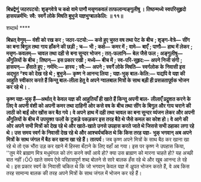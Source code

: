 **बिभ्रद्वेणुं जठरपटयो: शृङ्गवेत्रे च कक्षे** **वामे पाणौ मसृणकवलं तत्फलान्यङ्गुलीषु ।** **तिष्ठन्मध्ये स्वपरिसुहृदो हासयन्नर्मभि: स्वै:** **स्वर्गे लोके मिषति बुभुजे यज्ञभुग्बालकेलि: ॥ ११॥** 

शब्दार्थ **** 

**बिभ्रत् वेणुम्—** **वंशी को रख कर** **; जठर-पटयो:—** **कसे हुए चुस्त वष तथा पेट के बीच** **; शृङ्ग-वेत्रे—** **सींग का बना बिगुल तथा** **गाय हाँकने की छड़ी** **; च—** **भी** **; कक्षे—** **कमर में** **; वामे—** **बाएँ** **; पाणौ—** **हाथ में लेकर** **; मसृण-कवलम्—** **चावल तथा दही से** **बना सुन्दर भोजन** **; तत्-फलानि—** **बेल जैसे फल** **; अङ्गुलीषु—** **अँगुलियों के बीच** **; तिष्ठन्—** **इस प्रकार रखी** **; मध्ये—** **बीच में** **;** **स्व-परि-सुहृद:—** **अपने निजी संगी** **; हासयन्—** **हँसाते हुए** **; नर्मभि:—** **हास्य** **; स्वै:—** **अपने** **; स्वर्गे लोके मिषति—** **स्वर्गलोक के** **निवासी इस अद्भुत ²श्य को देख रहे थे** **; बुभुजे—** **कृष्ण ने आनन्द लिया** **; यज्ञ-भुक् बाल-केलि:—** **यद्यपि वे यज्ञ की आहुति** **स्वीकार करते हैं किन्तु बाल-लीला हेतु वे अपने ग्वालबाल मित्रों के साथ बड़ी ही प्रसन्नतापूर्वक भोजन कर रहे थे।** **.** 

**कृष्ण यज्ञ-भुक् हैं—अर्थात् वे केवल यज्ञ की आहुतियाँ ही खाते हैं किन्तु अपनी बाल-** **लीलाएँ प्रदॢशत करने के लिए वे अपनी वंशी को अपनी कमर तथा दाहिनी ओर कसे वष के** **बीच तथा सींग के बिगुल और गाय चराने की लाठी को बाईं ओर खोंस कर बैठ गये। वे अपने** **हाथ में दही तथा चावल का बना सुन्दर व्यंजन लेकर और अपनी अँगुलियों के बीच में उपयुक्त** **फलों के टुकड़े पकड़कर इस तरह बैठे थे जैसे कमल का कोश हो। वे आगे की ओर अपने** **सभी मित्रों को देख रहे थे और खाते-खाते उनसे उपहास करते जाते थे जिससे सभी ठहाका** **लगा रहे थे। उस समय स्वर्ग के निवासी देख रहे थे और आश्चर्यचकित थे कि किस तरह यज्ञ-** **भुक् भगवान् अब अपने मित्रों के साथ जंगल में बैठ कर खाना खा रहे हैं।** **तात्पर्य :** जब कृष्ण अपने मित्रों के साथ बैठ कर खाना खा रहे थे तो एक भौंरा उड़ कर खाने में हिस्सा बँटाने के लिए वहाँ आ गया। इस पर कृष्ण ने उपहास किया, ''तुम मेरे ब्राह्मण मित्र मधुमंगल को तंग करने क्यों आये हो? क्या उस ब्राह्मण को मारना चाहते हो? यह अच्छी बात नहीं।ÓÓ खाते समय ऐसे परिहासपूर्ण शब्द बोलने से सारे बालक हँस रहे थे और खूब आनन्द ले रहे थे। इस प्रकार स्वर्ग के निवासी चकित थे कि जो भगवान् केवल यज्ञ में अॢपत भोजन करते हैं, वे अब किस तरह सामान्य बालक की तरह अपने मित्रों के साथ जंगल में भोजन कर रहे हैं।  